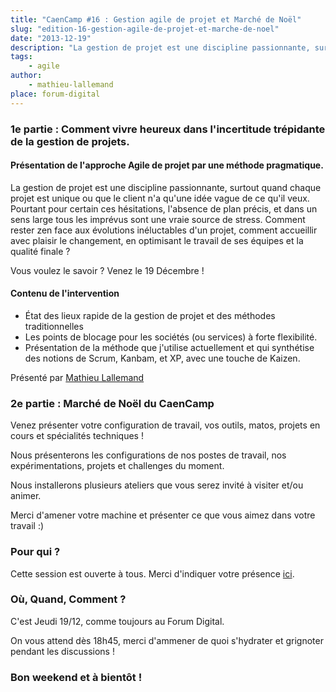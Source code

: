 ```yaml
---
title: "CaenCamp #16 : Gestion agile de projet et Marché de Noël"
slug: "edition-16-gestion-agile-de-projet-et-marche-de-noel"
date: "2013-12-19"
description: "La gestion de projet est une discipline passionnante, surtout quand chaque projet est unique ou que le client n'a qu'une idée vague de ce qu'il veux."
tags:
    - agile
author:
    - mathieu-lallemand
place: forum-digital
---
```


### 1e partie : Comment vivre heureux dans l'incertitude trépidante de la gestion de projets.

#### Présentation de l'approche Agile de projet par une méthode pragmatique.

La gestion de projet est une discipline passionnante, surtout quand chaque projet est unique ou que
le client n'a qu'une idée vague de ce qu'il veux. Pourtant pour certain ces hésitations, l'absence
de plan précis, et dans un sens large tous les imprévus sont une vraie source de stress. Comment
rester zen face aux évolutions inéluctables d'un projet, comment accueillir avec plaisir le
changement, en optimisant le travail de ses équipes et la qualité finale ?

Vous voulez le savoir ? Venez le 19 Décembre !

#### Contenu de l'intervention

* État des lieux rapide de la gestion de projet et des méthodes traditionnelles
* Les points de blocage pour les sociétés (ou services) à forte flexibilité.
* Présentation de la méthode que j'utilise actuellement et qui synthétise des notions de Scrum,
  Kanbam, et XP, avec une touche de Kaizen.

Présenté par [Mathieu Lallemand](http://twitter.com/lalmat)

### 2e partie : Marché de Noël du CaenCamp

Venez présenter votre configuration de travail, vos outils, matos, projets en cours et spécialités
techniques !

Nous présenterons les configurations de nos postes de travail, nos expérimentations, projets et
challenges du moment.

Nous installerons plusieurs ateliers que vous serez invité à visiter et/ou animer.

Merci d'amener votre machine et présenter ce que vous aimez dans votre travail :)

### Pour qui ?

Cette session est ouverte à tous. Merci d'indiquer votre présence
[ici](https://docs.google.com/forms/d/1tvKL-H9H5IH6E87gJTdmlDDOW6M5Ut6FsrBdSIXa9q0/viewform).

### Où, Quand, Comment ?

C'est Jeudi 19/12, comme toujours au Forum Digital.

On vous attend dès 18h45, merci d'ammener de quoi s'hydrater et grignoter pendant les discussions !

### Bon weekend et à bientôt !
